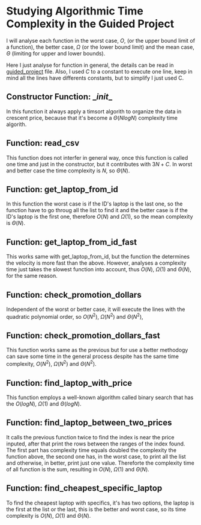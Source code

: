 # Studying Algorithmic Time Complexity in the Guided Project

I will analyse each function in the worst case, $O$, (or the upper bound limit of a function), the better case, $\Omega$ (or the lower bound limit) and the mean case, $\Theta$ (limiting for upper and lower bounds).

Here I just analyse for function in general, the details can be read in [guided_project](https://github.com/juliofreire/ADS2/blob/main/algorithm_complexity/guided_project.py) file. Also, I used $C$ to a constant to execute one line, keep in mind all the lines have differents constants, but to simplify I just used C.

## Constructor Function: \__init__

In this function it always apply a timsort algorith to organize the data in crescent price, because that it's become a $\Theta (N log N)$ complexity time algorith.

## Function: read_csv

This function does not interfer in general way, once this function is called one time and just in the constructor, but it contributes with $3N+C$. In worst and better case the time complexity is $N$, so
$\Theta(N)$.

## Function: get_laptop_from_id

In this function the worst case is if the ID's laptop is the last one, so the function have to go throug all the list to find it and the better case is if the ID's laptop is the first one, therefore $O(N)$ and $\Omega(1)$, so the mean complexity is $\Theta(N)$.

## Function: get_laptop_from_id_fast

This works same with get_laptop_from_id, but the function the determines the velocity is more fast than the above. However, analyses a complexity time just takes the slowest function into account, thus $O(N)$, $\Omega(1)$ and $\Theta(N)$, for the same reason.


## Function: check_promotion_dollars

Independent of the worst or better case, it will execute the lines with the quadratic polynomial order, so $O(N^2)$, $\Omega(N^2)$ and $\Theta(N^2)$,

## Function: check_promotion_dollars_fast

This function works same as the previous but for use a better methodogy can save some time in the general process despite has the same time complexity, $O(N^2)$, $\Omega(N^2)$ and $\Theta(N^2)$.

## Function: find_laptop_with_price

This function employs a well-known algorithm called binary search that has the $O(log N)$, $\Omega(1)$ and $\Theta(logN)$.

## Function: find_laptop_between_two_prices

It calls the previous function twice to find the index is near the price inputed, after that print the rows between the ranges of the index found. The first part has complexity time equals doubled the complexity the function above, the second one has, in the worst case, to print all the list and otherwise, in better, print just one value. Thereforte the complexity time of all function is the sum, resulting in $O(N)$, $\Omega(1)$ and $\Theta(N)$.

## Function: find_cheapest_specific_laptop

To find the cheapest laptop with specifics, it's has two options, the laptop is the first at the list or the last, this is the better and worst case, so its time complexity is $O(N)$, $\Omega(1)$ and $\Theta(N)$.
